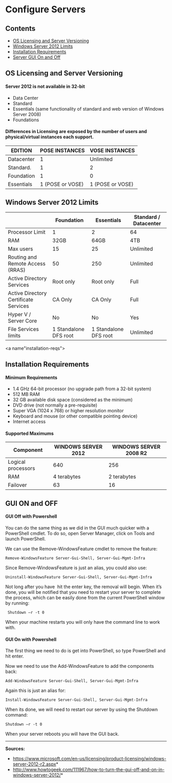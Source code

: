 # Configure Servers

## Contents
- [OS Licensing and Server Versioning](#licensing)
- [Windows Server 2012 Limits](#windows-limits)
- [Installation Requirements](#installation-reqs)
- [Server GUI On and Off](#gui)

<a name="licensing"></a>
## OS Licensing and Server Versioning

#### Server 2012 is not available in 32-bit
- Data Center
- Standard
- Essentials (same functionality of standard and web version of Windows Server 2008)
- Foundations

#### Differences in Licensing are exposed by the number of users and physical/virtual instances each support.

| EDITION    | POSE INSTANCES   | VOSE INSTANCES   |
| ---------- | ---------------- | ---------------- |
| Datacenter | 1                | Unlimited        |
| Standard.  | 1                | 2                |
| Foundation | 1                | 0                |
| Essentials | 1 (POSE or VOSE) | 1 (POSE or VOSE) |

<a name="windows-limits"></a>
## Windows Server 2012 Limits

|                                       | Foundation            | Essentials            | Standard / Datacenter |
| ------------------------------------- | --------------------- | --------------------- | ----------------------|
| Processor Limit                       | 1                     | 2                     | 64                    |
| RAM                                   | 32GB                  | 64GB                  | 4TB                   |
| Max users                             | 15                    | 25                    | Unlimited             |
| Routing and Remote Access (RRAS)      | 50                    | 250                   | Unlimited             |
| Active Directory Services             | Root only             | Root only             | Full                  |
| Active Directory Certificate Services | CA Only               | CA Only               | Full                  |
| Hyper V / Server Core                 | No                    | No                    | Yes                   |
| File Services limits                  | 1 Standalone DFS root | 1 Standalone DFS root | Unlimited             |

<a name"installation-reqs"></a>
## Installation Requirements

#### Minimum Requirements
- 1.4 GHz 64-bit processor (no upgrade path from a 32-bit system)
- 512 MB RAM
- 32 GB available disk space (considered as the minimum)
- DVD drive (not normally a pre-requisite)
- Super VGA (1024 x 768) or higher resolution monitor
- Keyboard and mouse (or other compatible pointing device)
- Internet access

#### Supported Maximums

| Component          | WINDOWS SERVER 2012 | WINDOWS SERVER 2008 R2 |
| ------------------ | ------------------- | ---------------------- |
| Logical processors | 640                 | 256                    |
| RAM                | 4 terabytes         | 2 terabytes            |
| Failover           | 63                  | 16                     |

<a name="gui"></a>
## GUI ON and OFF

#### GUI Off with Powershell

You can do the same thing as we did in the GUI much quicker with a PowerShell cmdlet. To do so, open Server Manager, click on Tools and launch PowerShell.

We can use the Remove-WindowsFeature cmdlet to remove the feature:

```
Remove-WindowsFeature Server-Gui-Shell, Server-Gui-Mgmt-Infra
```

Since Remove-WindowsFeature is just an alias, you could also use:

```
Uninstall-WindowsFeature Server-Gui-Shell, Server-Gui-Mgmt-Infra
```

Not long after you have  hit the enter key, the removal will begin. When it’s done, you will be notified that you need to restart your server to complete the process, which can be easily done from the current PowerShell window by running:

```
 Shutdown –r -t 0
```

When your machine restarts you will only have the command line to work with.


#### GUI On with Powershell

The first thing we need to do is get into PowerShell, so type PowerShell and hit enter.

Now we need to use the Add-WindowsFeature to add the components  back:

```
Add-WindowsFeature Server-Gui-Shell, Server-Gui-Mgmt-Infra
```

Again this is just an alias for:

```
Install-WindowsFeature Server-Gui-Shell, Server-Gui-Mgmt-Infra
```

When its done, we will need to restart our server by using the Shutdown command:

```
Shutdown –r -t 0
```

When your server reboots you will have the GUI back.

----

**Sources:**
- https://www.microsoft.com/en-us/licensing/product-licensing/windows-server-2012-r2.aspx*
- http://www.howtogeek.com/111967/how-to-turn-the-gui-off-and-on-in-windows-server-2012/*

